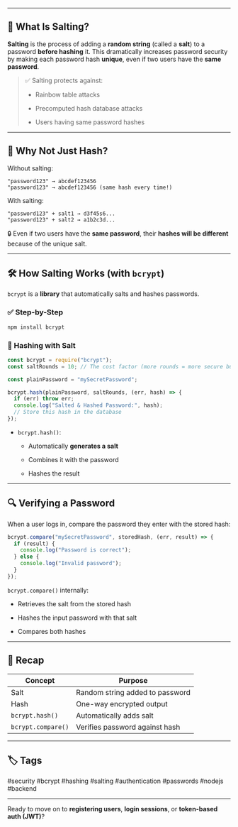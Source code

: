 
---

## 🧠 What Is Salting?

**Salting** is the process of adding a **random string** (called a **salt**) to a password **before hashing** it. This dramatically increases password security by making each password hash **unique**, even if two users have the **same password**.

> ✅ Salting protects against:
> 
> - Rainbow table attacks
>     
> - Precomputed hash database attacks
>     
> - Users having same password hashes
>     

---

## 🔐 Why Not Just Hash?

Without salting:

```plaintext
"password123" → abcdef123456
"password123" → abcdef123456 (same hash every time!)
```

With salting:

```plaintext
"password123" + salt1 → d3f45s6...
"password123" + salt2 → a1b2c3d...
```

🔒 Even if two users have the **same password**, their **hashes will be different** because of the unique salt.

---

## 🛠️ How Salting Works (with `bcrypt`)

`bcrypt` is a **library** that automatically salts and hashes passwords.

### ✅ Step-by-Step

```bash
npm install bcrypt
```

### 🔁 Hashing with Salt

```js
const bcrypt = require("bcrypt");
const saltRounds = 10; // The cost factor (more rounds = more secure but slower)

const plainPassword = "mySecretPassword";

bcrypt.hash(plainPassword, saltRounds, (err, hash) => {
  if (err) throw err;
  console.log("Salted & Hashed Password:", hash);
  // Store this hash in the database
});
```

- `bcrypt.hash()`:
    
    - Automatically **generates a salt**
        
    - Combines it with the password
        
    - Hashes the result
        

---

## 🔍 Verifying a Password

When a user logs in, compare the password they enter with the stored hash:

```js
bcrypt.compare("mySecretPassword", storedHash, (err, result) => {
  if (result) {
    console.log("Password is correct");
  } else {
    console.log("Invalid password");
  }
});
```

`bcrypt.compare()` internally:

- Retrieves the salt from the stored hash
    
- Hashes the input password with that salt
    
- Compares both hashes
    

---

## 🧠 Recap

|Concept|Purpose|
|---|---|
|Salt|Random string added to password|
|Hash|One-way encrypted output|
|`bcrypt.hash()`|Automatically adds salt|
|`bcrypt.compare()`|Verifies password against hash|

---

## 🏷️ Tags

#security #bcrypt #hashing #salting #authentication #passwords #nodejs #backend

---

Ready to move on to **registering users**, **login sessions**, or **token-based auth (JWT)**?